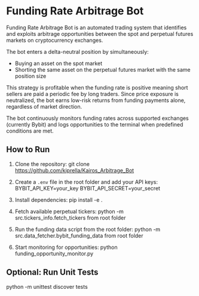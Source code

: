 # Funding Rate Arbitrage Bot

Funding Rate Arbitrage Bot is an automated trading system that identifies and exploits arbitrage opportunities between the spot and perpetual futures markets on cryptocurrency exchanges.

The bot enters a delta-neutral position by simultaneously:
- Buying an asset on the spot market
- Shorting the same asset on the perpetual futures market with the same position size

This strategy is profitable when the funding rate is positive meaning short sellers are paid a periodic fee by long traders. Since price exposure is neutralized, the bot earns low-risk returns from funding payments alone, regardless of market direction.

The bot continuously monitors funding rates across supported exchanges (currently Bybit) and logs opportunities to the terminal when predefined conditions are met.

## How to Run

1. Clone the repository:
   git clone https://github.com/kiprella/Kairos_Arbitrage_Bot

2. Create a `.env` file in the root folder and add your API keys:
   BYBIT_API_KEY=your_key
   BYBIT_API_SECRET=your_secret

3. Install dependencies:
   pip install -e .

4. Fetch available perpetual tickers:
   python -m src.tickers_info.fetch_tickers from root folder

5. Run the funding data script from the root folder:
   python -m src.data_fetcher.bybit_funding_data from root folder

6. Start monitoring for opportunities:
   python funding_opportunity_monitor.py

## Optional: Run Unit Tests

   python -m unittest discover tests
